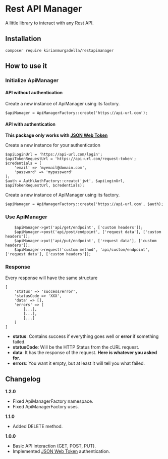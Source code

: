 # Rest API Manager
A little library to interact with any Rest API.

## Installation

```
composer require kirianmurgadella/restapimanager
```

## How to use it

### Initialize ApiManager

#### API without authentication

Create a new instance of ApiManager using its factory.

```
$apiManager = ApiManagerFactory::create('https://api-url.com');
```



#### API with authentication

**This package only works with [JSON Web Token](https://es.wikipedia.org/wiki/JSON_Web_Token)**

Create a new instance for your authentication

```
$apiLoginUrl = 'https://api-url.com/login';
$apiTokenRequestUrl = 'https://api-url.com/request-token';
$credentials = [
    'email' => 'myemail@domain.com',
    'password' => 'mypassword'
];
$auth = Auth\AuthFactory::create('jwt', $apiLoginUrl, $apiTokenRequestUrl, $credentials);
```

Create a new instance of ApiManager using its factory.

```
$apiManager = ApiManagerFactory::create('https://api-url.com', $auth);
```

### Use ApiManager

```
    $apiManager->get('api/get/endpoint', ['custom headers']);
    $apiManager->post('api/post/endpoint', ['request data'], ['custom headers']);
    $apiManager->put('api/put/endpoint', ['request data'], ['custom headers']);
    $apiManager->request('custom method', 'api/custom/endpoint', ['request data'], ['custom headers']);
```

### Response
Every response will have the same structure
```
[
    'status' => 'success/error',
    'statusCode => 'XXX',
    'data' => [],
    'errors' => [
        [...],
        [...],
        [...]
    ]
]
```
* **status**: Contains success if everything goes well or **error** if something failed.
* **statusCode**: Will be the HTTP Status from the cURL request.
* **data**: It has the response of the request. **Here is whatever you asked for**.
* **errors**: You want it empty, but at least it will tell you what failed.

## Changelog

**1.2.0**

* Fixed ApiManagerFactory namespace.
* Fixed ApiManagerFactory uses.

**1.1.0**

* Added DELETE method.

**1.0.0**

* Basic API interaction (GET, POST, PUT).
* Implemented [JSON Web Token](https://es.wikipedia.org/wiki/JSON_Web_Token) authentication.
